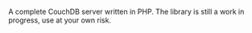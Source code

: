 A complete CouchDB server written in PHP. The library is still a work in progress, use at your own risk.